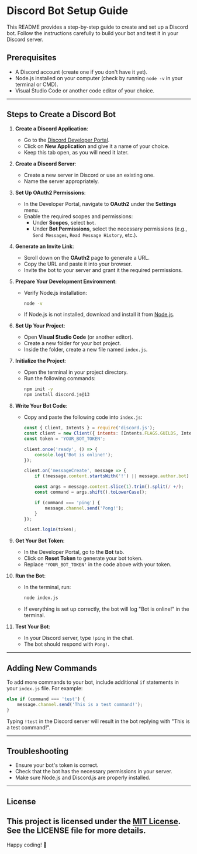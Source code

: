 # Discord Bot Setup Guide

This README provides a step-by-step guide to create and set up a Discord bot. Follow the instructions carefully to build your bot and test it in your Discord server.

## Prerequisites

- A Discord account (create one if you don't have it yet).
- Node.js installed on your computer (check by running `node -v` in your terminal or CMD).
- Visual Studio Code or another code editor of your choice.

---

## Steps to Create a Discord Bot

1. **Create a Discord Application**:
   - Go to the [Discord Developer Portal](https://discord.com/developers/applications).
   - Click on **New Application** and give it a name of your choice.
   - Keep this tab open, as you will need it later.

2. **Create a Discord Server**:
   - Create a new server in Discord or use an existing one.
   - Name the server appropriately.

3. **Set Up OAuth2 Permissions**:
   - In the Developer Portal, navigate to **OAuth2** under the **Settings** menu.
   - Enable the required scopes and permissions:
     - Under **Scopes**, select `bot`.
     - Under **Bot Permissions**, select the necessary permissions (e.g., `Send Messages`, `Read Message History`, etc.).

4. **Generate an Invite Link**:
   - Scroll down on the **OAuth2** page to generate a URL.
   - Copy the URL and paste it into your browser.
   - Invite the bot to your server and grant it the required permissions.

5. **Prepare Your Development Environment**:
   - Verify Node.js installation:
     ```bash
     node -v
     ```
   - If Node.js is not installed, download and install it from [Node.js](https://nodejs.org).

6. **Set Up Your Project**:
   - Open **Visual Studio Code** (or another editor).
   - Create a new folder for your bot project.
   - Inside the folder, create a new file named `index.js`.

7. **Initialize the Project**:
   - Open the terminal in your project directory.
   - Run the following commands:
     ```bash
     npm init -y
     npm install discord.js@13
     ```

8. **Write Your Bot Code**:
   - Copy and paste the following code into `index.js`:
     ```javascript
     const { Client, Intents } = require('discord.js');
     const client = new Client({ intents: [Intents.FLAGS.GUILDS, Intents.FLAGS.GUILD_MESSAGES] });
     const token = 'YOUR_BOT_TOKEN';

     client.once('ready', () => {
         console.log('Bot is online!');
     });

     client.on('messageCreate', message => {
         if (!message.content.startsWith('!') || message.author.bot) return;

         const args = message.content.slice(1).trim().split(/ +/);
         const command = args.shift().toLowerCase();

         if (command === 'ping') {
             message.channel.send('Pong!');
         } 
     });

     client.login(token);
     ```

9. **Get Your Bot Token**:
   - In the Developer Portal, go to the **Bot** tab.
   - Click on **Reset Token** to generate your bot token.
   - Replace `'YOUR_BOT_TOKEN'` in the code above with your token.

10. **Run the Bot**:
    - In the terminal, run:
      ```bash
      node index.js
      ```
    - If everything is set up correctly, the bot will log "Bot is online!" in the terminal.

11. **Test Your Bot**:
    - In your Discord server, type `!ping` in the chat.
    - The bot should respond with `Pong!`.

---

## Adding New Commands

To add more commands to your bot, include additional `if` statements in your `index.js` file. For example:

```javascript
else if (command === 'test') {
    message.channel.send('This is a test command!');
}
```

Typing `!test` in the Discord server will result in the bot replying with "This is a test command!".

---

## Troubleshooting

- Ensure your bot's token is correct.
- Check that the bot has the necessary permissions in your server.
- Make sure Node.js and Discord.js are properly installed.

---

## License

This project is licensed under the [MIT License](LICENSE).  
See the LICENSE file for more details.
---

Happy coding! 🎉